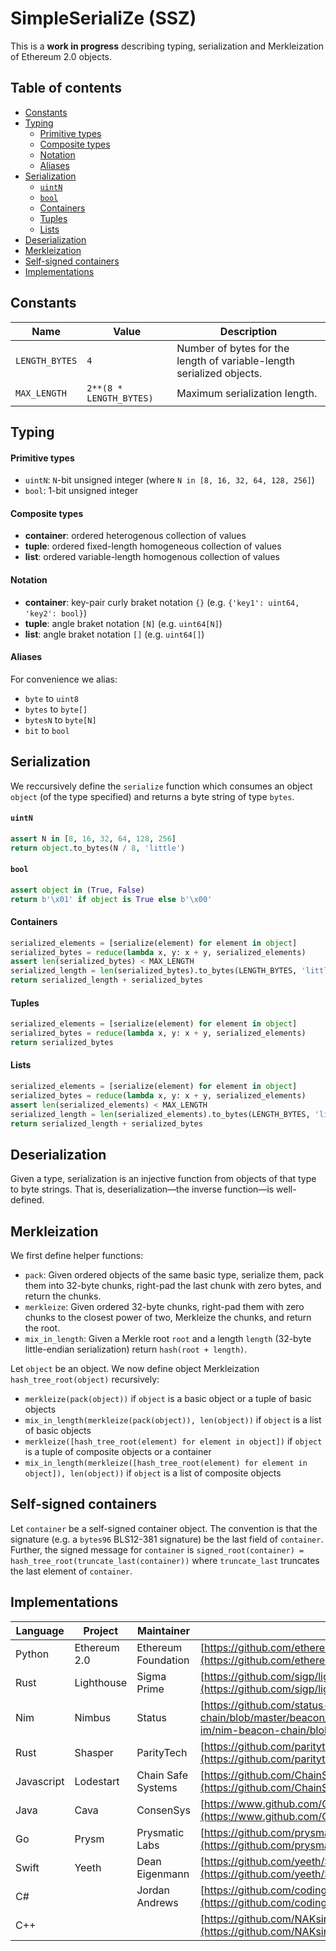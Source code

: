 # SimpleSerialiZe (SSZ)

This is a **work in progress** describing typing, serialization and Merkleization of Ethereum 2.0 objects.

## Table of contents

- [Constants](#constants)
- [Typing](#typing)
    - [Primitive types](#primitive-types)
    - [Composite types](#composite-types)
    - [Notation](#notation)
    - [Aliases](#aliases)
- [Serialization](#serialization)
    - [`uintN`](#uintn)
    - [`bool`](#bool)
    - [Containers](#containers)
    - [Tuples](#tuples)
    - [Lists](#lists)
- [Deserialization](#deserialization)
- [Merkleization](#merkleization)
- [Self-signed containers](#self-signed-containers)
- [Implementations](#implementations)

## Constants

| Name | Value | Description |
|-|-|-|
| `LENGTH_BYTES` | `4` | Number of bytes for the length of variable-length serialized objects. |
| `MAX_LENGTH` | `2**(8 * LENGTH_BYTES)` | Maximum serialization length. |

## Typing

#### Primitive types

* `uintN`: `N`-bit unsigned integer (where `N in [8, 16, 32, 64, 128, 256]`)
* `bool`: 1-bit unsigned integer

#### Composite types

* **container**: ordered heterogenous collection of values
* **tuple**: ordered fixed-length homogeneous collection of values
* **list**: ordered variable-length homogenous collection of values 

#### Notation

* **container**: key-pair curly braket notation `{}` (e.g. `{'key1': uint64, 'key2': bool}`)
* **tuple**: angle braket notation `[N]` (e.g. `uint64[N]`)
* **list**: angle braket notation `[]` (e.g. `uint64[]`)

#### Aliases

For convenience we alias:

* `byte` to `uint8`
* `bytes` to `byte[]`
* `bytesN` to `byte[N]`
* `bit` to `bool`

## Serialization

We reccursively define the `serialize` function which consumes an object `object` (of the type specified) and returns a byte string of type `bytes`.

#### `uintN`

```python
assert N in [8, 16, 32, 64, 128, 256]
return object.to_bytes(N / 8, 'little')
```

#### `bool`

```python
assert object in (True, False)
return b'\x01' if object is True else b'\x00'
```

#### Containers

```python
serialized_elements = [serialize(element) for element in object]
serialized_bytes = reduce(lambda x, y: x + y, serialized_elements)
assert len(serialized_bytes) < MAX_LENGTH
serialized_length = len(serialized_bytes).to_bytes(LENGTH_BYTES, 'little')
return serialized_length + serialized_bytes
```

#### Tuples

```python
serialized_elements = [serialize(element) for element in object]
serialized_bytes = reduce(lambda x, y: x + y, serialized_elements)
return serialized_bytes
```

#### Lists

```python
serialized_elements = [serialize(element) for element in object]
serialized_bytes = reduce(lambda x, y: x + y, serialized_elements)
assert len(serialized_elements) < MAX_LENGTH
serialized_length = len(serialized_elements).to_bytes(LENGTH_BYTES, 'little')
return serialized_length + serialized_bytes
```

## Deserialization

Given a type, serialization is an injective function from objects of that type to byte strings. That is, deserialization—the inverse function—is well-defined.

## Merkleization

We first define helper functions:

* `pack`: Given ordered objects of the same basic type, serialize them, pack them into 32-byte chunks, right-pad the last chunk with zero bytes, and return the chunks.
* `merkleize`: Given ordered 32-byte chunks, right-pad them with zero chunks to the closest power of two, Merkleize the chunks, and return the root.
* `mix_in_length`: Given a Merkle root `root` and a length `length` (32-byte little-endian serialization) return `hash(root + length)`.

Let `object` be an object. We now define object Merkleization `hash_tree_root(object)` recursively:

* `merkleize(pack(object))` if `object` is a basic object or a tuple of basic objects
* `mix_in_length(merkleize(pack(object)), len(object))` if `object` is a list of basic objects
* `merkleize([hash_tree_root(element) for element in object])` if `object` is a tuple of composite objects or a container
* `mix_in_length(merkleize([hash_tree_root(element) for element in object]), len(object))` if `object` is a list of composite objects

## Self-signed containers

Let `container` be a self-signed container object. The convention is that the signature (e.g. a `bytes96` BLS12-381 signature) be the last field of `container`. Further, the signed message for `container` is `signed_root(container) = hash_tree_root(truncate_last(container))` where `truncate_last` truncates the last element of `container`.

## Implementations

| Language | Project | Maintainer | Implementation |
|-|-|-|-|
| Python | Ethereum 2.0 | Ethereum Foundation | [https://github.com/ethereum/py-ssz](https://github.com/ethereum/py-ssz) |
| Rust | Lighthouse | Sigma Prime | [https://github.com/sigp/lighthouse/tree/master/beacon_chain/utils/ssz](https://github.com/sigp/lighthouse/tree/master/beacon_chain/utils/ssz) |
| Nim | Nimbus | Status | [https://github.com/status-im/nim-beacon-chain/blob/master/beacon_chain/ssz.nim](https://github.com/status-im/nim-beacon-chain/blob/master/beacon_chain/ssz.nim) |
| Rust | Shasper | ParityTech | [https://github.com/paritytech/shasper/tree/master/util/ssz](https://github.com/paritytech/shasper/tree/master/util/ssz) |
| Javascript | Lodestart | Chain Safe Systems | [https://github.com/ChainSafeSystems/ssz-js/blob/master/src/index.js](https://github.com/ChainSafeSystems/ssz-js/blob/master/src/index.js) |
| Java | Cava | ConsenSys | [https://www.github.com/ConsenSys/cava/tree/master/ssz](https://www.github.com/ConsenSys/cava/tree/master/ssz) |
| Go | Prysm | Prysmatic Labs | [https://github.com/prysmaticlabs/prysm/tree/master/shared/ssz](https://github.com/prysmaticlabs/prysm/tree/master/shared/ssz) |
| Swift | Yeeth | Dean Eigenmann | [https://github.com/yeeth/SimpleSerialize.swift](https://github.com/yeeth/SimpleSerialize.swift) |
| C# | | Jordan Andrews | [https://github.com/codingupastorm/csharp-ssz](https://github.com/codingupastorm/csharp-ssz) |
| C++ | | | [https://github.com/NAKsir-melody/cpp_ssz](https://github.com/NAKsir-melody/cpp_ssz) |
